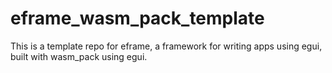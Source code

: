 # eframe_wasm_pack_template
This is a template repo for eframe, a framework for writing apps using egui, built with wasm_pack using egui.
